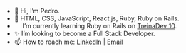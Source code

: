 - 👋 Hi, I’m Pedro.
- 🧠 HTML, CSS, JavaScript, React.js, Ruby, Ruby on Rails.
- <img class="emojidex-emoji" src="https://cdn.emojidex.com/emoji/seal/Ruby.png" emoji-code="Ruby" width=14 /> I’m currently learning Ruby on Rails on <a href="https://treinadev.com.br">TreinaDev 10</a>.
- ✨ I’m looking to become a Full Stack Developer.
- 📫 How to reach me: <a href="https://www.linkedin.com/in/montteiropedro/">LinkedIn</a> | <a href="mailto:c.montteiropedro@gmail.com">Email</a>

<!---
montteiropedro/montteiropedro is a ✨ special ✨ repository because its `README.md` (this file) appears on your GitHub profile.
You can click the Preview link to take a look at your changes.
--->
